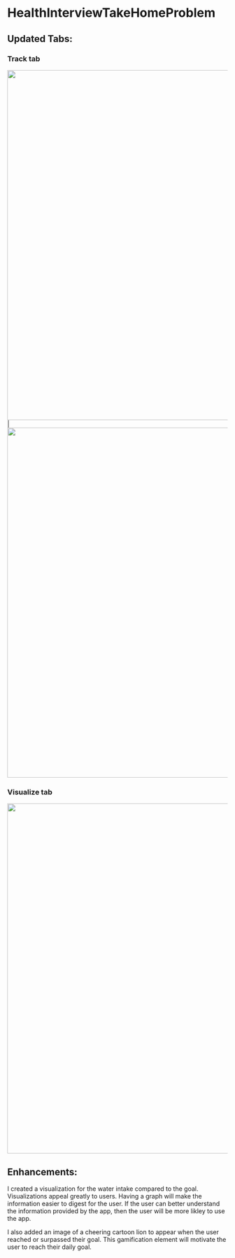 # HealthInterviewTakeHomeProblem

## Updated Tabs:

### Track tab
<img src="https://user-images.githubusercontent.com/44847817/200789291-6666591f-c248-4f0d-ba28-83b63341d977.png" height="800"> | <img src="https://user-images.githubusercontent.com/44847817/200789331-b07a1058-84c6-4289-9db5-ddcfdb6e9afb.png" height="800">

### Visualize tab
<img src="https://user-images.githubusercontent.com/44847817/200789366-134d197b-1147-4fda-9313-f6525a0d3b1b.png" height="800">

## Enhancements:
I created a visualization for the water intake compared to the goal. Visualizations appeal greatly to users. Having a graph will make the information easier to digest for the user. If the user can better understand the information provided by the app, then the user will be more likley to use the app.

I also added an image of a cheering cartoon lion to appear when the user reached or surpassed their goal. This gamification element will motivate the user to reach their daily goal.
